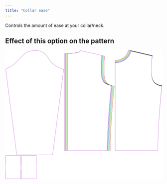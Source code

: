 ```yaml
---
title: "Collar ease"
---
```


Controls the amount of ease at your collar/neck.

## Effect of this option on the pattern

![This image shows the effect of this option by superimposing several variants that have a different value for this option](sven_collarease_sample.svg "Effect of this option on the pattern")
